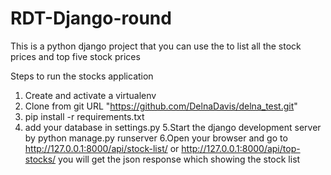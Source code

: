 # RDT-Django-round
This is a python django project that you can use the to list all the stock prices and top five stock prices

Steps to run the stocks application

1. Create and activate a virtualenv
2. Clone from git URL "https://github.com/DelnaDavis/delna_test.git"
3. pip install -r requirements.txt
4. add your database in settings.py
5.Start the django development server by python manage.py runserver 
6.Open your browser and go to http://127.0.0.1:8000/api/stock-list/ or http://127.0.0.1:8000/api/top-stocks/
you will get the json response which showing the stock list

